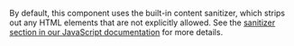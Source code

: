 By default, this component uses the built-in content sanitizer, which strips out any HTML elements that are not explicitly allowed. See the [sanitizer section in our JavaScript documentation](/docs/getting-started/javascript/#sanitizer) for more details.

